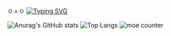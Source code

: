 ㅇㅅㅇ
[![Typing SVG](https://readme-typing-svg.demolab.com?color=120A8F&lines=ㅇㅅㅇ)](https://git.io/typing-svg)

![Anurag's GitHub stats](https://github-readme-stats.vercel.app/api?username=birowsi&show_icons=true&theme=radical) ![Top Langs](https://github-readme-stats.vercel.app/api/top-langs/?username=birowsi)
![moe counter](https://moe-counter.glitch.me/get/@birowsi)
